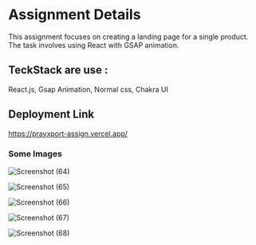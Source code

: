# Assignment Details

This assignment focuses on creating a landing page for a single product. The task involves using React with GSAP animation.

## TeckStack are use :

 React.js,
Gsap Animation,
 Normal css,
 Chakra UI


## Deployment Link
https://prayxport-assign.vercel.app/

### Some Images
![Screenshot (64)](https://github.com/sumitbadri2000/Prayagrajxport_assign/assets/110050319/65b363e9-09e9-4814-b2b3-3c78f2ca49b3)




![Screenshot (65)](https://github.com/sumitbadri2000/Prayagrajxport_assign/assets/110050319/18fc2f3f-0697-4a77-9de6-41c011155ac4)



![Screenshot (66)](https://github.com/sumitbadri2000/Prayagrajxport_assign/assets/110050319/d89405c2-e0be-4e7a-bdb6-09f48a59664f)


![Screenshot (67)](https://github.com/sumitbadri2000/Prayagrajxport_assign/assets/110050319/f787f1e4-55f7-4df3-a052-18e503578223)



![Screenshot (68)](https://github.com/sumitbadri2000/Prayagrajxport_assign/assets/110050319/a0ee3a6f-3a1e-4a2d-96cd-3d7dfaff0be6)
